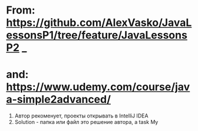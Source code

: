 # From: https://github.com/AlexVasko/JavaLessonsP1/tree/feature/JavaLessonsP2 _ 
# and: https://www.udemy.com/course/java-simple2advanced/ 
1) Автор рекоменует, проекты открывать в IntelliJ IDEA 
2) Solution - папка или файл это решение автора, а task My
